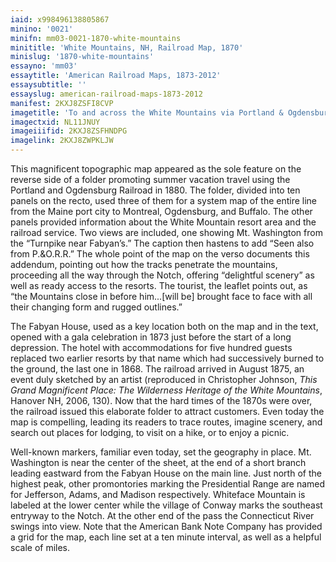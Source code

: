 ```yaml
---
iaid: x998496138805867
minino: '0021'
minifn: mm03-0021-1870-white-mountains
minititle: 'White Mountains, NH, Railroad Map, 1870'
minislug: '1870-white-mountains'
essayno: 'mm03'
essaytitle: 'American Railroad Maps, 1873-2012'
essaysubtitle: ''
essayslug: american-railroad-maps-1873-2012
manifest: 2KXJ8ZSFI8CVP
imagetitle: 'To and across the White Mountains via Portland & Ogdensburg Railroad'
imagectxid: NL11JNUY
imageiiifid: 2KXJ8ZSFHNDPG
imagelink: 2KXJ8ZWPKLJW
---
```

This magnificent topographic map appeared as the sole feature on the reverse side of a folder promoting summer vacation travel using the Portland and Ogdensburg Railroad in 1880. The folder, divided into ten panels on the recto, used three of them for a system map of the entire line from the Maine port city to Montreal, Ogdensburg, and Buffalo. The other panels provided information about the White Mountain resort area and the railroad service. Two views are included, one showing Mt. Washington from the “Turnpike near Fabyanʼs.” The caption then hastens to add “Seen also from P.&O.R.R.” The whole point of the map on the verso documents this addendum, pointing out how the tracks penetrate the mountains, proceeding all the way through the Notch, offering “delightful scenery” as well as ready access to the resorts. The tourist, the leaflet points out, as “the Mountains close in before him...\[will be\] brought face to face with all their changing form and rugged outlines.” 

The Fabyan House, used as a key location both on the map and in the text, opened with a gala celebration in 1873 just before the start of a long depression. The hotel with accommodations for five hundred guests replaced two earlier resorts by that name which had successively burned to the ground, the last one in 1868. The railroad arrived in August 1875, an event duly sketched by an artist (reproduced in Christopher Johnson, _This Grand Magnificent Place: The Wilderness Heritage of the White Mountains_, Hanover NH, 2006, 130). Now that the hard times of the 1870s were over, the railroad issued this elaborate folder to attract customers. Even today the map is compelling, leading its readers to trace routes, imagine scenery, and search out places for lodging, to visit on a hike, or to enjoy a picnic. 

Well-known markers, familiar even today, set the geography in place. Mt. Washington is near the center of the sheet, at the end of a short branch leading eastward from the Fabyan House on the main line. Just north of the highest peak, other promontories marking the Presidential Range are named for Jefferson, Adams, and Madison respectively. Whiteface Mountain is labeled at the lower center while the village of Conway marks the southeast entryway to the Notch. At the other end of the pass the Connecticut River swings into view. Note that the American Bank Note Company has provided a grid for the map, each line set at a ten minute interval, as well as a helpful scale of miles. 

